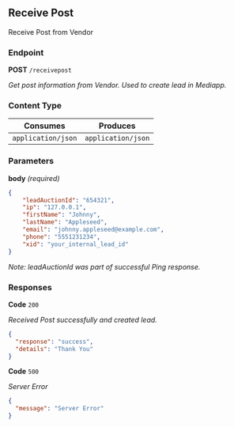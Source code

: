## Receive Post
Receive Post from Vendor

### Endpoint
**POST** `/receivepost`

*Get post information from Vendor. Used to create lead in Mediapp.*

### Content Type

Consumes | Produces
-------- | --------
`application/json` | `application/json`

### Parameters

**body** *(required)*

```json
{
    "leadAuctionId": "654321",
    "ip": "127.0.0.1",
    "firstName": "Johnny",
    "lastName": "Appleseed",
    "email": "johnny.appleseed@example.com",
    "phone": "5551231234",
    "xid": "your_internal_lead_id"
}
```

*Note: leadAuctionId was part of successful Ping response.*

### Responses

**Code** `200`

*Received Post successfully and created lead.*

```json
{
  "response": "success",
  "details": "Thank You"
}
```

**Code** `500`

*Server Error*

```json
{
  "message": "Server Error"
}
```